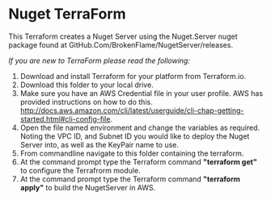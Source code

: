 Nuget TerraForm
===============

This Terraform creates a Nuget Server using the Nuget.Server nuget package found at GitHub.Com/BrokenFlame/NugetServer/releases.

_If you are new to TerraForm please read the following:_
1. Download and install Terraform for your platform from Terraform.io.  
2. Download this folder to your local drive.  
3. Make sure you have an AWS Credential file in your user profile. AWS has provided instructions on how to do this. http://docs.aws.amazon.com/cli/latest/userguide/cli-chap-getting-started.html#cli-config-file.  
4. Open the file named environment and change the variables as required. Noting the VPC ID, and Subnet ID you would like to deploy the Nuget Server into, as well as the KeyPair name to use.  
5. From commandline navigate to this folder containing the terraform.   
6. At the command prompt type the Terraform command __"terraform get"__ to configure the Terrafrorm module.  
7. At the command prompt type the Terraform command __"terraform apply"__ to build the NugetServer in AWS.  
